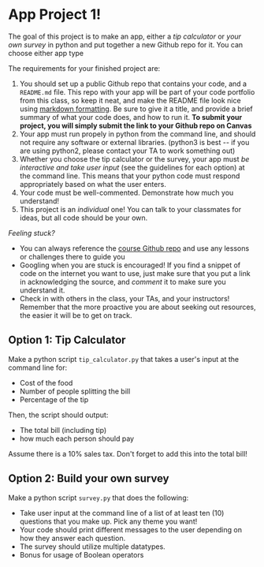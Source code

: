 # App Project 1!

The goal of this project is to make an app, either a *tip calculator* or *your own survey* in python and put together a new Github repo for it. You can choose either app type

The requirements for your finished project are:

1. You should set up a public Github repo that contains your code, and a `README.md` file. This repo with your app will be part of your code portfolio from this class, so keep it neat, and make the README file look nice using [markdown formatting](https://www.markdownguide.org/cheat-sheet/). Be sure to give it a title, and provide a brief summary of what your code does, and how to run it. **To submit your project, you will simply submit the link to your Github repo on Canvas**
2. Your app must run propely in python from the command line, and should not require any software or external libraries. (python3 is best -- if you are using python2, please contact your TA to work something out)
3. Whether you choose the tip calculator or the survey, your app must *be interactive and take user input* (see the guidelines for each option) at the command line. This means that your python code must respond appropriately based on what the user enters. 
4. Your code must be well-commented. Demonstrate how much you understand!
5. This project is an *individual* one! You can talk to your classmates for ideas, but all code should be your own.

*Feeling stuck?*
*   You can always reference the [course Github repo](https://github.com/Justice-Through-Code/spring_2021) and use any lessons or challenges there to guide you
* Googling when you are stuck is encouraged! If you find a snippet of code on the internet you want to use, just make sure that you put a link in acknowledging the source, and *comment* it to make sure you understand it. 
* Check in with others in the class, your TAs, and your instructors! Remember that the more proactive you are about seeking out resources, the easier it will be to get on track.


## Option 1: Tip Calculator

Make a python script `tip_calculator.py` that takes a user's input at the command line for:
* Cost of the food
* Number of people splitting the bill
* Percentage of the tip

Then, the script should output:
* The total bill (including tip)
* how much each person should pay

Assume there is a 10% sales tax. Don't forget to add this into the total bill! 


## Option 2: Build your own survey

Make a python script `survey.py` that does the following:

* Take user input at the command line of a list of at least ten (10) questions that you make up. Pick any theme you want!
* Your code should print different messages to the user depending on how they answer each question.
* The survey should utilize multiple datatypes. 
* Bonus for usage of Boolean operators
